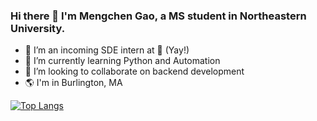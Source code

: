 ### Hi there 👋 I'm Mengchen Gao, a MS student in Northeastern University.

<!--
**gaomc66/gaomc66** is a ✨ _special_ ✨ repository because its `README.md` (this file) appears on your GitHub profile.

Here are some ideas to get you started:
-->

- 🔭 I’m an incoming SDE intern at :apple: (Yay!)
- 🌱 I’m currently learning Python and Automation 
- 👯 I’m looking to collaborate on backend development 
- :earth_americas: I'm in Burlington, MA


[![Top Langs](https://github-readme-stats.vercel.app/api/top-langs/?username=gaomc66&layout=compact)](https://github.com/gaomc66)
